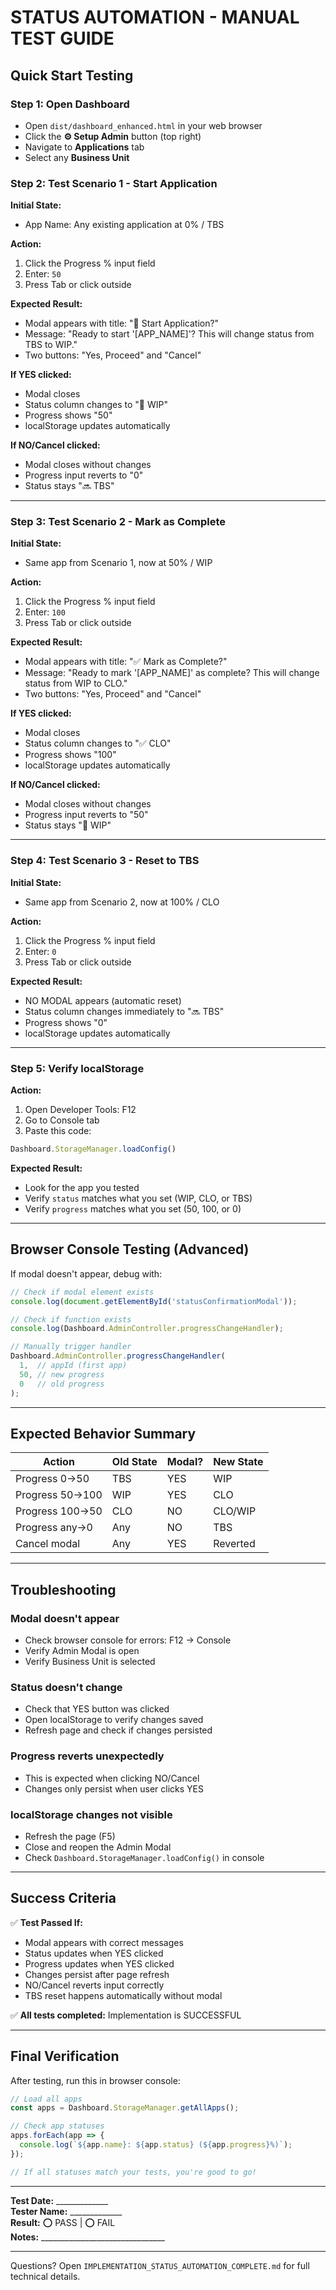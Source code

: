 # STATUS AUTOMATION - MANUAL TEST GUIDE

## Quick Start Testing

### Step 1: Open Dashboard
- Open `dist/dashboard_enhanced.html` in your web browser
- Click the **⚙️ Setup Admin** button (top right)
- Navigate to **Applications** tab
- Select any **Business Unit**

### Step 2: Test Scenario 1 - Start Application

**Initial State:**
- App Name: Any existing application at 0% / TBS

**Action:**
1. Click the Progress % input field
2. Enter: `50`
3. Press Tab or click outside

**Expected Result:**
- Modal appears with title: "🚀 Start Application?"
- Message: "Ready to start '[APP_NAME]'? This will change status from TBS to WIP."
- Two buttons: "Yes, Proceed" and "Cancel"

**If YES clicked:**
- Modal closes
- Status column changes to "🚧 WIP"
- Progress shows "50"
- localStorage updates automatically

**If NO/Cancel clicked:**
- Modal closes without changes
- Progress input reverts to "0"
- Status stays "🔜 TBS"

---

### Step 3: Test Scenario 2 - Mark as Complete

**Initial State:**
- Same app from Scenario 1, now at 50% / WIP

**Action:**
1. Click the Progress % input field
2. Enter: `100`
3. Press Tab or click outside

**Expected Result:**
- Modal appears with title: "✅ Mark as Complete?"
- Message: "Ready to mark '[APP_NAME]' as complete? This will change status from WIP to CLO."
- Two buttons: "Yes, Proceed" and "Cancel"

**If YES clicked:**
- Modal closes
- Status column changes to "✅ CLO"
- Progress shows "100"
- localStorage updates automatically

**If NO/Cancel clicked:**
- Modal closes without changes
- Progress input reverts to "50"
- Status stays "🚧 WIP"

---

### Step 4: Test Scenario 3 - Reset to TBS

**Initial State:**
- Same app from Scenario 2, now at 100% / CLO

**Action:**
1. Click the Progress % input field
2. Enter: `0`
3. Press Tab or click outside

**Expected Result:**
- NO MODAL appears (automatic reset)
- Status column changes immediately to "🔜 TBS"
- Progress shows "0"
- localStorage updates automatically

---

### Step 5: Verify localStorage

**Action:**
1. Open Developer Tools: F12
2. Go to Console tab
3. Paste this code:
```javascript
Dashboard.StorageManager.loadConfig()
```

**Expected Result:**
- Look for the app you tested
- Verify `status` matches what you set (WIP, CLO, or TBS)
- Verify `progress` matches what you set (50, 100, or 0)

---

## Browser Console Testing (Advanced)

If modal doesn't appear, debug with:

```javascript
// Check if modal element exists
console.log(document.getElementById('statusConfirmationModal'));

// Check if function exists
console.log(Dashboard.AdminController.progressChangeHandler);

// Manually trigger handler
Dashboard.AdminController.progressChangeHandler(
  1,  // appId (first app)
  50, // new progress
  0   // old progress
);
```

---

## Expected Behavior Summary

| Action | Old State | Modal? | New State |
|--------|-----------|--------|-----------|
| Progress 0→50 | TBS | YES | WIP |
| Progress 50→100 | WIP | YES | CLO |
| Progress 100→50 | CLO | NO | CLO/WIP |
| Progress any→0 | Any | NO | TBS |
| Cancel modal | Any | YES | Reverted |

---

## Troubleshooting

### Modal doesn't appear
- Check browser console for errors: F12 → Console
- Verify Admin Modal is open
- Verify Business Unit is selected

### Status doesn't change
- Check that YES button was clicked
- Open localStorage to verify changes saved
- Refresh page and check if changes persisted

### Progress reverts unexpectedly
- This is expected when clicking NO/Cancel
- Changes only persist when user clicks YES

### localStorage changes not visible
- Refresh the page (F5)
- Close and reopen the Admin Modal
- Check `Dashboard.StorageManager.loadConfig()` in console

---

## Success Criteria

✅ **Test Passed If:**
- Modal appears with correct messages
- Status updates when YES clicked
- Progress updates when YES clicked
- Changes persist after page refresh
- NO/Cancel reverts input correctly
- TBS reset happens automatically without modal

✅ **All tests completed:** Implementation is SUCCESSFUL

---

## Final Verification

After testing, run this in browser console:

```javascript
// Load all apps
const apps = Dashboard.StorageManager.getAllApps();

// Check app statuses
apps.forEach(app => {
  console.log(`${app.name}: ${app.status} (${app.progress}%)`);
});

// If all statuses match your tests, you're good to go!
```

---

**Test Date:** _____________  
**Tester Name:** _____________  
**Result:** ⭕ PASS | ⭕ FAIL  
**Notes:** _______________________________

---

Questions? Open `IMPLEMENTATION_STATUS_AUTOMATION_COMPLETE.md` for full technical details.
